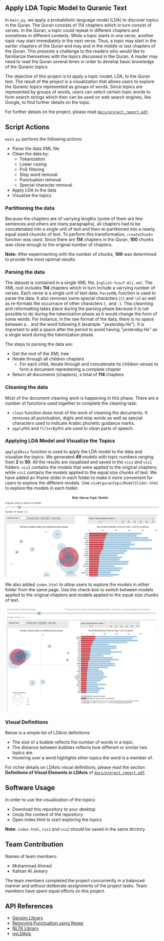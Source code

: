 ## Apply LDA Topic Model to Quranic Text

In `main.py`, we apply a probabilistic language model (LDA) to discover topics in the Quran. The Quran consists of 114 chapters which in turn
consist of verses. In the Quran, a topic could repeat in different chapters and sometimes in different contexts. While a topic starts in one verse, another
topic may start immediately in the next verse. Thus, a topic may start in the earlier chapters of the Quran and may end in the middle or last chapters of the Quran. This presents a challenge to the readers who would like to familiarize themselves with the topics discussed in the Quran. A reader may need to read the Quran several times in order to develop basic knowledge of the Quranic topics.

The objective of this project is to apply a topic model, LDA, to the Quran text. The result of the project is a visualization that allows users to explore the Quranic topics represented as groups of words. Since topics are represented by groups of words, users can select certain topic words to form search strings which then can be used on web search engines, like Google, to find further details on the topic.

For further details on the project, please read [`docs/project_report.pdf`](docs/project_report.pdf).


## Script Actions

`main.py` perfoms the following actions:

- Parse the data XML file
- Clean the data by:
  * Tokanization
  * Lower casing
  * PoS filtering
  * Stop word removal
  * Punctuation removal
  * Special character removal
- Apply LDA to the data
- Visualize the topics

### Partitioning the data

Because the chapters are of varrying lengths (some of them are few sentences and others are many paragraphs), all chapters had to be concatenated into a single unit of text and then re-partitioned into a nearly equal sized chuncks of text. To perform this transformation, `createChunks` function was used. Since there are **114** chapters in the Quran, **100** chunks was close enough to the original number of chapters.

**Note:** After experimenting with the number of chunks, **100** was determined to provide the most optimal results.


### Parsing the data

The dataset is contained in a single XML file, `English-Yusuf-Ali.xml`. The XML root includes **114** chapters which in turn include a varrying number of verses. Each verse is a single unit of text data. `ParseXML` function is used to parse the data. It also removes some special characters (`\t` and `\n`) as well as re-formats the occurnace of other characters (`.` and `-`). This cleanning and reformatting takes place during the parsing phase because it is not possible to do during the tokenization phase as it would change the form of some words. For instance, in the raw format of the data, there is no space between a `.` and the word following it (example: "*yesterday.He*"). It is important to add a space after the period to avoid having "*yesterday.He*" as a single word during the tokenization phase.

The steps to parsing the data are:

- Get the root of the XML tree
- Iterate through all children chapters
  * For each child, iterate through and concatenate its children verses to form a document represtening a complete chapter
- Return all documents (chapters), a total of **114** chapters


### Cleaning the data

Most of the document cleaning work is happening in this phase. There are a number of functions used together to complete the cleaning task:

- `clean` function does most of the work of cleaning the documents. It removes all punctuation, digits and stop words as well as special characters used to indicate Arabic phonetic guidance marks.
- `applyPOS` and `filterByPOS` are used to clean parts of speech.

### Applying LDA Model and Visualize the Topics

`applyLDAviz` function is used to apply the LDA model to the data and visualize the topics. We generated **49** models with topic numbers ranging from **2** to **50**. All the results are visualized and saved in the `vis1` and `vis1` folders. `vis2` contains the models that were applied to the original chapters; while `vis1` contains the models applied to the equal size chunks of text. We have added an iframe slider in each folder to make it more convenient for users to explore the different models. Use `vis#\quranTopicModelSlider.html` to explore the models in each folder. 

![screenshot of the iframe slider `quranTopicModelSlider.html`](images/iframeModelSlider.PNG)

We also added `index.html` to allow users to explore the models in either folder from the same page. Use the check-box to switch between models applied to the original chapters and models applied to the equal size chunks of text.

![screenshot of the iframe slider `index.html`](images/indexSlider.PNG)

### Visual Definitions

Below is a simple list of LDAviz definitions:

- The size of a bubble reflects the number of words in a topic.
- The distance between bubbles reflects how different or similar two topics are.
- Hovering over a word highlights other topics the word is a member of.

For richer details on LDAvis visual definitions, please read the section **Definitions of Visual Elements in LDAvis** of [`docs/project_report.pdf`](docs/project_report.pdf).


## Software Usage

In order to use the visualization of the topics:

- Download this repository to your desktop
- Unzip the content of the repository
- Open index.html to start exploring the topics

**Note:** `index.html`, `vis1` and `vis2` should be saved in the same dirctory.


## Team Contribution

Names of team members:
- Muhammad Ahmed
- Kahtan Al Jewary

The team members completed the project concurrently in a balanced manner and without deliberate assignments of the project tasks. Team members have spent equal efforts on this project.
 

## API References

- [Gensim Library](https://radimrehurek.com/gensim/apiref.html)
- [Removing Punctuation using Regex](https://stackoverflow.com/questions/4328500/how-can-i-strip-all-punctuation-from-a-string-in-javascript-using-regex)
- [NLTK Library](http://www.nltk.org/api/nltk.html)
- [pyLDAviz](https://github.com/bmabey/pyLDAvis)

